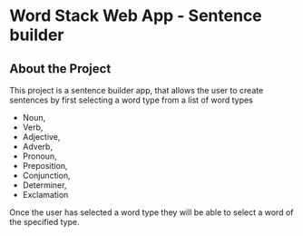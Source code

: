 # Word Stack Web App - Sentence builder

<!-- ABOUT THE PROJECT -->
## About the Project

This project is a sentence builder app, that allows the user to create sentences by first selecting a word type from a list of word types 
 - Noun, 
 - Verb, 
 - Adjective, 
 - Adverb, 
 - Pronoun, 
 - Preposition, 
 - Conjunction, 
 - Determiner, 
 - Exclamation

 Once the user has selected a word type they will be able to select a word of the specified type.

